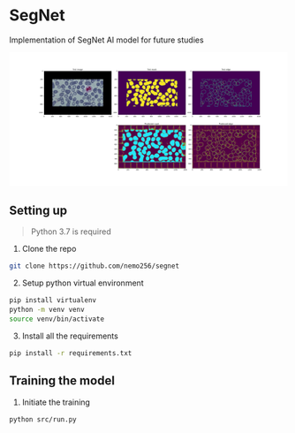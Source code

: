 # SegNet
Implementation of SegNet AI model for future studies

![Sample](sample.png)

## Setting up

> Python 3.7 is required
1. Clone the repo
```bash
git clone https://github.com/nemo256/segnet
```
2. Setup python virtual environment
```bash
pip install virtualenv
python -m venv venv
source venv/bin/activate
```
3. Install all the requirements
```bash
pip install -r requirements.txt
```

## Training the model

1. Initiate the training
```bash
python src/run.py
```
